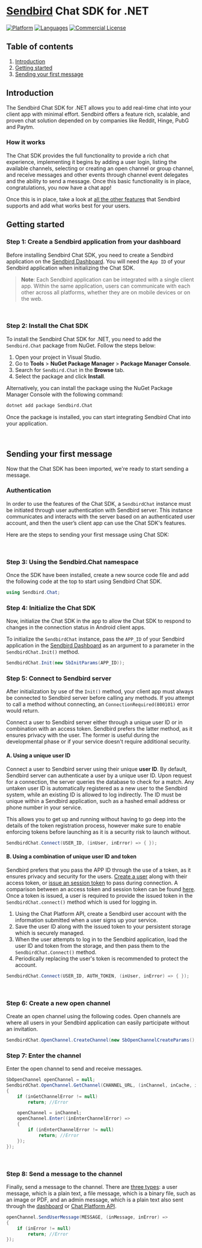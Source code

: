 
# [Sendbird](https://sendbird.com) Chat SDK for .NET

[![Platform](https://img.shields.io/badge/platform-.NET-orange.svg)](#)
[![Languages](https://img.shields.io/badge/language-C%23-orange.svg)](#)
[![Commercial License](https://img.shields.io/badge/license-Commercial-brightgreen.svg)](https://github.com/sendbird/SendBird-SDK-dotNET/blob/master/LICENSE.md)

## Table of contents

1. [Introduction](#introduction)
2. [Getting started](#getting-started)
3. [Sending your first message](#sending-your-first-message)


## Introduction

The Sendbird Chat SDK for .NET allows you to add real-time chat into your client app with minimal effort. Sendbird offers a feature rich, scalable, and proven chat solution depended on by companies like Reddit, Hinge, PubG and Paytm.
<br />

### How it works

The Chat SDK provides the full functionality to provide a rich chat experience, implementing it begins by adding a user login, listing the available channels, selecting or creating an open channel or group channel, and receive messages and other events through channel event delegates and the ability to send a message. Once this basic functionality is in place, congratulations, you now have a chat app!

Once this is in place, take a look at [all the other features](https://sendbird.com/features/chat-messaging/features) that Sendbird supports and add what works best for your users.
<br />


## Getting started

### Step 1: Create a Sendbird application from your dashboard

Before installing Sendbird Chat SDK, you need to create a Sendbird application on the [Sendbird Dashboard](https://dashboard.sendbird.com). You will need the `App ID` of your Sendbird application when initializing the Chat SDK.

> **Note**: Each Sendbird application can be integrated with a single client app. Within the same application, users can communicate with each other across all platforms, whether they are on mobile devices or on the web.

<br />

### Step 2: Install the Chat SDK

To install the Sendbird Chat SDK for .NET, you need to add the `Sendbird.Chat` package from NuGet. Follow the steps below:

1. Open your project in Visual Studio.
2. Go to **Tools** > **NuGet Package Manager** > **Package Manager Console**.
3. Search for `Sendbird.Chat` in the **Browse** tab.
4. Select the package and click **Install**.

Alternatively, you can install the package using the NuGet Package Manager Console with the following command:

```bash
dotnet add package Sendbird.Chat
```

Once the package is installed, you can start integrating Sendbird Chat into your application.

<br />

## Sending your first message

Now that the Chat SDK has been imported, we're ready to start sending a message.

### Authentication

In order to use the features of the Chat SDK, a `SendbirdChat` instance must be initiated through user authentication with Sendbird server. This instance communicates and interacts with the server based on an authenticated user account, and then the user’s client app can use the Chat SDK's features.

Here are the steps to sending your first message using Chat SDK:

<br />

### Step 3: Using the Sendbird.Chat namespace

Once the SDK have been installed, create a new source code file and add the following code at the top to start using Sendbird Chat SDK.
```csharp
using Sendbird.Chat;
```

### Step 4: Initialize the Chat SDK

Now, initialize the Chat SDK in the app to allow the Chat SDK to respond to changes in the connection status in Android client apps.

To initialize the `SendbirdChat` instance, pass the `APP_ID` of your Sendbird application in the [Sendbird Dashboard](https://dashboard.sendbird.com) as an argument to a parameter in the `SendbirdChat.Init()` method.


```csharp
SendbirdChat.Init(new SbInitParams(APP_ID));
```

### Step 5: Connect to Sendbird server

After initialization by use of the `Init()` method, your client app must always be connected to Sendbird server before calling any methods. If you attempt to call a method without connecting, an `ConnectionRequired(800101)` error would return.

Connect a user to Sendbird server either through a unique user ID or in combination with an access token. Sendbird prefers the latter method, as it ensures privacy with the user. The former is useful during the developmental phase or if your service doesn't require additional security.

#### A. Using a unique user ID

Connect a user to Sendbird server using their unique **user ID**. By default, Sendbird server can authenticate a user by a unique user ID. Upon request for a connection, the server queries the database to check for a match. Any untaken user ID is automatically registered as a new user to the Sendbird system, while an existing ID is allowed to log indirectly. The ID must be unique within a Sendbird application, such as a hashed email address or phone number in your service.

This allows you to get up and running without having to go deep into the details of the token registration process, however make sure to enable enforcing tokens before launching as it is a security risk to launch without.

```csharp
SendbirdChat.Connect(USER_ID, (inUser, inError) => { });
```

#### B. Using a combination of unique user ID and token

Sendbird prefers that you pass the APP ID through the use of a token, as it ensures privacy and security for the users. [Create a user](https://sendbird.com/docs/chat/v3/platform-api/guides/user#2-create-a-user) along with their access token, or [issue an session token](https://sendbird.com/docs/chat/v3/platform-api/user/managing-session-tokens/issue-a-session-token) to pass during connection. A comparison between an access token and session token can be found [here](https://sendbird.com/docs/chat/v3/platform-api/user/managing-session-tokens/issue-a-session-token). Once a token is issued, a user is required to provide the issued token in the `SendbirdChat.connect()` method which is used for logging in.

1. Using the Chat Platform API, create a Sendbird user account with the information submitted when a user signs up your service.
2. Save the user ID along with the issued token to your persistent storage which is securely managed.
3. When the user attempts to log in to the Sendbird application, load the user ID and token from the storage, and then pass them to the `SendbirdChat.Connect()` method.
4. Periodically replacing the user's token is recommended to protect the account.

```csharp
SendbirdChat.Connect(USER_ID, AUTH_TOKEN, (inUser, inError) => { });
```

<br />

### Step 6: Create a new open channel

Create an open channel using the following codes. Open channels are where all users in your Sendbird application can easily participate without an invitation.

```csharp
SendbirdChat.OpenChannel.CreateChannel(new SbOpenChannelCreateParams(), (inChannel, inError) => { });
```

### Step 7: Enter the channel

Enter the open channel to send and receive messages.

```csharp
SbOpenChannel openChannel = null;
SendbirdChat.OpenChannel.GetChannel(CHANNEL_URL, (inChannel, inCache, inGetChannelError) =>
{
    if (inGetChannelError != null)
        return; //Error

    openChannel = inChannel;
    openChannel.Enter((inEnterChannelError) =>
    {
        if (inEnterChannelError != null)
            return; //Error
    });
});
```

<br />

### Step 8: Send a message to the channel

Finally, send a message to the channel. There are [three types](https://sendbird.com/docs/chat/v3/platform-api/guides/messages#-3-resource-representation): a user message, which is a plain text, a file message, which is a binary file, such as an image or PDF, and an admin message, which is a plain text also sent through the [dashboard](https://dashboard.sendbird.com/auth/signin) or [Chat Platform API](https://sendbird.com/docs/chat/v3/platform-api/guides/messages#2-send-a-message).

```csharp
openChannel.SendUserMessage(MESSAGE, (inMessage, inError) =>
{
    if (inError != null)
        return; //Error
});
```

<br />
